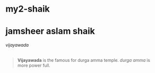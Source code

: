 # my2-shaik
# jamsheer aslam shaik
###### vijayawada
>**Vijayawada** is the famous for durga amma temple.
>*durga amma* is more power full.

